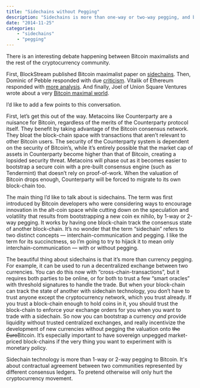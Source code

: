 ```yaml
---
title: "Sidechains without Pegging"
description: "Sidechains is more than one-way or two-way pegging, and beyond Bitcoin Maximalism."
date: "2014-11-25"
categories: 
    - "sidechains"
    - "pegging"
---
```


There is an interesting debate happening between Bitcoin maximalists and the rest of the cryptocurrency community.

First, BlockStream published Bitcoin maximalist paper on [sidechains](http://www.blockstream.com/sidechains.pdf).
Then, Dominic of Pebble responded with due [criticism](http://blog.pebble.io/post/100702644738/on-sidechains-bitcoin-maximalism-and-freedom).
Vitalik of Ethereum responded with [more analysis](https://blog.ethereum.org/2014/11/20/bitcoin-maximalism-currency-platform-network-effects/).
And finally, Joel of Union Square Ventures wrote about a very [Bitcoin maximal world](http://joel.mn/post/103546215249/the-blockchain-application-stack).

I’d like to add a few points to this conversation.

First, let’s get this out of the way.  Metacoins like Counterparty are a nuisance for Bitcoin, regardless of the merits of the Counterparty protocol itself.  They benefit by taking advantage of the Bitcoin consensus network.  They bloat the block-chain space with transactions that aren’t relevant to other Bitcoin users.  The security of the Counterparty system is dependent on the security of Bitcoin’s, while it’s entirely possible that the market cap of assets in Counterparty become higher than that of Bitcoin, creating a lopsided security threat.  Metacoins will phase out as it becomes easier to bootstrap a secure coin with a pre-built consensus engine (such as Tendermint) that doesn’t rely on proof-of-work.  When the valuation of Bitcoin drops enough, Counterparty will be forced to migrate to its own block-chain too.

The main thing I’d like to talk about is sidechains.  The term was first introduced by Bitcoin developers who were considering ways to encourage innovation in the alt-coin space while cutting down on the speculation and volatility that results from bootstrapping a new coin ex nihilo, by 1-way or 2-way pegging.  It works by having one block-chain track the consensus state of another block-chain.  It’s no wonder that the term “sidechain” refers to two distinct concepts — interchain-communication and pegging.  I like the term for its succinctness, so I’m going to try to hijack it to mean only interchain-communication — with or without pegging.

The beautiful thing about sidechains is that it’s more than currency pegging.  For example, it can be used to run a decentralized exchange between two currencies.  You can do this now with “cross-chain-transactions”, but it requires both parties to be online, or for both to trust a few “smart oracles” with threshold signatures to handle the trade.  But when your block-chain can track the state of another with sidechain technology, you don’t have to trust anyone except the cryptocurrency network, which you trust already.  If you trust a block-chain enough to hold coins in it, you should trust the block-chain to enforce your exchange orders for you when you want to trade with a sidechain.  So now you can bootstrap a currency *and* provide liquidity without trusted centralized exchanges, and really incentivize the development of new currencies without pegging the valuation onto <s>the Euro</s>Bitcoin.  It’s especially important to have sovereign unpegged market-priced block-chains if the very thing you want to experiment with is monetary policy.

Sidechain technology is more than 1-way or 2-way pegging to Bitcoin. It's about contractual agreement between two communities represented by different consensus ledgers.  To pretend otherwise will only hurt the cryptocurrency movement.
